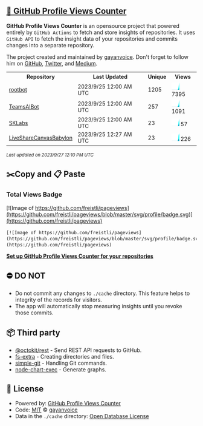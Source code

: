 ## [🚀 GitHub Profile Views Counter](https://github.com/gayanvoice/github-profile-views-counter)
**GitHub Profile Views Counter** is an opensource project that powered entirely by  `GitHub Actions` to fetch and store insights of repositories.
It uses `GitHub API` to fetch the insight data of your repositories and commits changes into a separate repository.

The project created and maintained by [gayanvoice](https://github.com/gayanvoice). Don't forget to follow him on [GitHub](https://github.com/gayanvoice), [Twitter](https://twitter.com/gayanvoice), and [Medium](https://gayanvoice.medium.com/).

<table>
	<tr>
		<th>
			Repository
		</th>
		<th>
			Last Updated
		</th>
		<th>
			Unique
		</th>
		<th>
			Views
		</th>
	</tr>
	<tr>
		<td>
			<a href="https://github.com/freistli/pageviews/tree/master/readme/599430290/year.md">
				rootbot
			</a>
		</td>
		<td>
			2023/9/25 12:00 AM UTC
		</td>
		<td>
			1205
		</td>
		<td>
			<img alt="Response time graph" src="https://github.com/freistli/pageviews/raw/master/graph/599430290/small/year.png" height="20"> 7395
		</td>
	</tr>
	<tr>
		<td>
			<a href="https://github.com/freistli/pageviews/tree/master/readme/618337667/year.md">
				TeamsAIBot
			</a>
		</td>
		<td>
			2023/9/25 12:00 AM UTC
		</td>
		<td>
			257
		</td>
		<td>
			<img alt="Response time graph" src="https://github.com/freistli/pageviews/raw/master/graph/618337667/small/year.png" height="20"> 1091
		</td>
	</tr>
	<tr>
		<td>
			<a href="https://github.com/freistli/pageviews/tree/master/readme/644487904/year.md">
				SKLabs
			</a>
		</td>
		<td>
			2023/9/25 12:00 AM UTC
		</td>
		<td>
			23
		</td>
		<td>
			<img alt="Response time graph" src="https://github.com/freistli/pageviews/raw/master/graph/644487904/small/year.png" height="20"> 57
		</td>
	</tr>
	<tr>
		<td>
			<a href="https://github.com/freistli/pageviews/tree/master/readme/581084482/year.md">
				LiveShareCanvasBabylon
			</a>
		</td>
		<td>
			2023/9/25 12:27 AM UTC
		</td>
		<td>
			23
		</td>
		<td>
			<img alt="Response time graph" src="https://github.com/freistli/pageviews/raw/master/graph/581084482/small/year.png" height="20"> 226
		</td>
	</tr>
</table>

<small><i>Last updated on 2023/9/27 12:10 PM UTC</i></small>

## ✂️Copy and 📋 Paste
### Total Views Badge
[![Image of https://github.com/freistli/pageviews](https://github.com/freistli/pageviews/blob/master/svg/profile/badge.svg)](https://github.com/freistli/pageviews)

```readme
[![Image of https://github.com/freistli/pageviews](https://github.com/freistli/pageviews/blob/master/svg/profile/badge.svg)](https://github.com/freistli/pageviews)
```
[**Set up GitHub Profile Views Counter for your repositories**](https://github.com/gayanvoice/github-profile-views-counter)
## ⛔ DO NOT
- Do not commit any changes to `./cache` directory. This feature helps to integrity of the records for visitors.
- The app will automatically stop measuring insights until you revoke those commits.
## 📦 Third party

- [@octokit/rest](https://www.npmjs.com/package/@octokit/rest) - Send REST API requests to GitHub.
- [fs-extra](https://www.npmjs.com/package/fs-extra) - Creating directories and files.
- [simple-git](https://www.npmjs.com/package/simple-git) - Handling Git commands.
- [node-chart-exec](https://www.npmjs.com/package/node-chart-exec) - Generate graphs.
## 📄 License
- Powered by: [GitHub Profile Views Counter](https://github.com/gayanvoice/github-profile-views-counter)
- Code: [MIT](./LICENSE) © [gayanvoice](https://github.com/gayanvoice)
- Data in the `./cache` directory: [Open Database License](https://opendatacommons.org/licenses/odbl/1-0/)